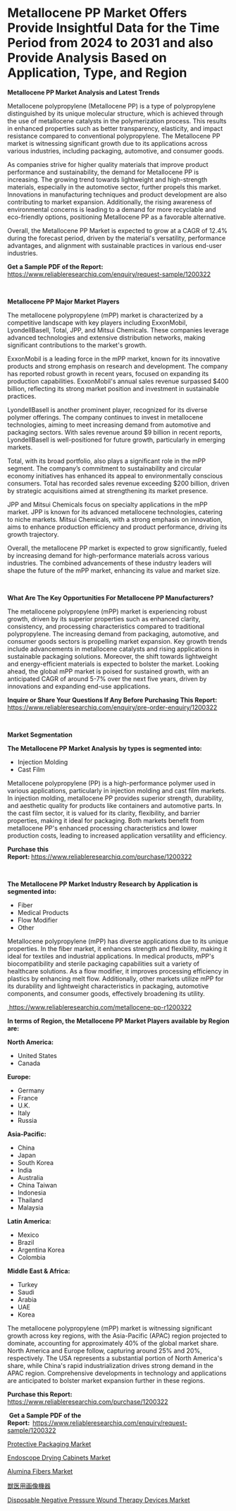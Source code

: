 <p><h1>Metallocene PP Market Offers Provide Insightful Data for the Time Period from 2024 to 2031 and also Provide Analysis Based on Application, Type, and Region</h1></p><p><strong>Metallocene PP Market Analysis and Latest Trends</strong></p>
<p><p>Metallocene polypropylene (Metallocene PP) is a type of polypropylene distinguished by its unique molecular structure, which is achieved through the use of metallocene catalysts in the polymerization process. This results in enhanced properties such as better transparency, elasticity, and impact resistance compared to conventional polypropylene. The Metallocene PP market is witnessing significant growth due to its applications across various industries, including packaging, automotive, and consumer goods. </p><p>As companies strive for higher quality materials that improve product performance and sustainability, the demand for Metallocene PP is increasing. The growing trend towards lightweight and high-strength materials, especially in the automotive sector, further propels this market. Innovations in manufacturing techniques and product development are also contributing to market expansion. Additionally, the rising awareness of environmental concerns is leading to a demand for more recyclable and eco-friendly options, positioning Metallocene PP as a favorable alternative. </p><p>Overall, the Metallocene PP Market is expected to grow at a CAGR of 12.4% during the forecast period, driven by the material's versatility, performance advantages, and alignment with sustainable practices in various end-user industries.</p></p>
<p><strong>Get a Sample PDF of the Report:&nbsp;</strong> <a href="https://www.reliableresearchiq.com/enquiry/request-sample/1200322?utm_campaign=101&utm_medium=2&utm_source=Github&utm_content=ia&utm_term=07112024&utm_id=metallocene-pp">https://www.reliableresearchiq.com/enquiry/request-sample/1200322</a></p>
<p>&nbsp;</p>
<p><strong>Metallocene PP Major Market Players</strong></p>
<p><p>The metallocene polypropylene (mPP) market is characterized by a competitive landscape with key players including ExxonMobil, LyondellBasell, Total, JPP, and Mitsui Chemicals. These companies leverage advanced technologies and extensive distribution networks, making significant contributions to the market's growth.</p><p>ExxonMobil is a leading force in the mPP market, known for its innovative products and strong emphasis on research and development. The company has reported robust growth in recent years, focused on expanding its production capabilities. ExxonMobil's annual sales revenue surpassed $400 billion, reflecting its strong market position and investment in sustainable practices.</p><p>LyondellBasell is another prominent player, recognized for its diverse polymer offerings. The company continues to invest in metallocene technologies, aiming to meet increasing demand from automotive and packaging sectors. With sales revenue around $9 billion in recent reports, LyondellBasell is well-positioned for future growth, particularly in emerging markets.</p><p>Total, with its broad portfolio, also plays a significant role in the mPP segment. The company’s commitment to sustainability and circular economy initiatives has enhanced its appeal to environmentally conscious consumers. Total has recorded sales revenue exceeding $200 billion, driven by strategic acquisitions aimed at strengthening its market presence.</p><p>JPP and Mitsui Chemicals focus on specialty applications in the mPP market. JPP is known for its advanced metallocene technologies, catering to niche markets. Mitsui Chemicals, with a strong emphasis on innovation, aims to enhance production efficiency and product performance, driving its growth trajectory.</p><p>Overall, the metallocene PP market is expected to grow significantly, fueled by increasing demand for high-performance materials across various industries. The combined advancements of these industry leaders will shape the future of the mPP market, enhancing its value and market size.</p></p>
<p>&nbsp;</p>
<p><strong>What Are The Key Opportunities For Metallocene PP Manufacturers?</strong></p>
<p><p>The metallocene polypropylene (mPP) market is experiencing robust growth, driven by its superior properties such as enhanced clarity, consistency, and processing characteristics compared to traditional polypropylene. The increasing demand from packaging, automotive, and consumer goods sectors is propelling market expansion. Key growth trends include advancements in metallocene catalysts and rising applications in sustainable packaging solutions. Moreover, the shift towards lightweight and energy-efficient materials is expected to bolster the market. Looking ahead, the global mPP market is poised for sustained growth, with an anticipated CAGR of around 5-7% over the next five years, driven by innovations and expanding end-use applications.</p></p>
<p><strong>Inquire or Share Your Questions If Any Before Purchasing This Report:</strong> <a href="https://www.reliableresearchiq.com/enquiry/pre-order-enquiry/1200322?utm_campaign=101&utm_medium=2&utm_source=Github&utm_content=ia&utm_term=07112024&utm_id=metallocene-pp">https://www.reliableresearchiq.com/enquiry/pre-order-enquiry/1200322</a></p>
<p>&nbsp;</p>
<p><strong>Market Segmentation</strong></p>
<p><strong>The Metallocene PP Market Analysis by types is segmented into:</strong></p>
<p><ul><li>Injection Molding</li><li>Cast Film</li></ul></p>
<p><p>Metallocene polypropylene (PP) is a high-performance polymer used in various applications, particularly in injection molding and cast film markets. In injection molding, metallocene PP provides superior strength, durability, and aesthetic quality for products like containers and automotive parts. In the cast film sector, it is valued for its clarity, flexibility, and barrier properties, making it ideal for packaging. Both markets benefit from metallocene PP's enhanced processing characteristics and lower production costs, leading to increased application versatility and efficiency.</p></p>
<p><strong>Purchase this Report:&nbsp;</strong><a href="https://www.reliableresearchiq.com/purchase/1200322?utm_campaign=101&utm_medium=2&utm_source=Github&utm_content=ia&utm_term=07112024&utm_id=metallocene-pp">https://www.reliableresearchiq.com/purchase/1200322</a></p>
<p>&nbsp;</p>
<p><strong>The Metallocene PP Market Industry Research by Application is segmented into:</strong></p>
<p><ul><li>Fiber</li><li>Medical Products</li><li>Flow Modifier</li><li>Other</li></ul></p>
<p><p>Metallocene polypropylene (mPP) has diverse applications due to its unique properties. In the fiber market, it enhances strength and flexibility, making it ideal for textiles and industrial applications. In medical products, mPP's biocompatibility and sterile packaging capabilities suit a variety of healthcare solutions. As a flow modifier, it improves processing efficiency in plastics by enhancing melt flow. Additionally, other markets utilize mPP for its durability and lightweight characteristics in packaging, automotive components, and consumer goods, effectively broadening its utility.</p></p>
<p><a href="https://www.reliableresearchiq.com/metallocene-pp-r1200322?utm_campaign=101&utm_medium=2&utm_source=Github&utm_content=ia&utm_term=07112024&utm_id=metallocene-pp">&nbsp;https://www.reliableresearchiq.com/metallocene-pp-r1200322</a></p>
<p><strong>In terms of Region, the Metallocene PP Market Players available by Region are:</strong></p>
<p>
    <p> <strong> North America: </strong>
        <ul>
            <li>United States</li>
            <li>Canada</li>
        </ul>
        </p> 
    <p> <strong> Europe: </strong>
        <ul>
            <li>Germany</li>
            <li>France</li>
            <li>U.K.</li>
            <li>Italy</li>
            <li>Russia</li>
        </ul>
        </p> 
    <p> <strong> Asia-Pacific: </strong>
        <ul>
            <li>China</li>
            <li>Japan</li>
            <li>South Korea</li>
            <li>India</li>
            <li>Australia</li>
            <li>China Taiwan</li>
            <li>Indonesia</li>
            <li>Thailand</li>
            <li>Malaysia</li>
        </ul>
        </p> 
    <p> <strong> Latin America: </strong>
        <ul>
            <li>Mexico</li>
            <li>Brazil</li>
            <li>Argentina Korea</li>
            <li>Colombia</li>
        </ul>
        </p> 
    <p> <strong> Middle East & Africa: </strong>
        <ul>
            <li>Turkey</li>
            <li>Saudi</li>
            <li>Arabia</li>
            <li>UAE</li>
            <li>Korea</li>
        </ul>
    </p>
    </p>
<p><p>The metallocene polypropylene (mPP) market is witnessing significant growth across key regions, with the Asia-Pacific (APAC) region projected to dominate, accounting for approximately 40% of the global market share. North America and Europe follow, capturing around 25% and 20%, respectively. The USA represents a substantial portion of North America's share, while China's rapid industrialization drives strong demand in the APAC region. Comprehensive developments in technology and applications are anticipated to bolster market expansion further in these regions.</p></p>
<p><strong>Purchase this Report: </strong><a href="https://www.reliableresearchiq.com/purchase/1200322?utm_campaign=101&utm_medium=2&utm_source=Github&utm_content=ia&utm_term=07112024&utm_id=metallocene-pp">https://www.reliableresearchiq.com/purchase/1200322</a></p>
<p>&nbsp;<strong>Get a Sample PDF of the Report:&nbsp;&nbsp;</strong><a href="https://www.reliableresearchiq.com/enquiry/request-sample/1200322?utm_campaign=101&utm_medium=2&utm_source=Github&utm_content=ia&utm_term=07112024&utm_id=metallocene-pp">https://www.reliableresearchiq.com/enquiry/request-sample/1200322</a></p>
<p><strong></strong></p>
<p><p><a href="https://github.com/halleabdon2v1s/Market-Research-Report-List-1/blob/main/protective-packaging-market.md?utm_campaign=101&utm_medium=2&utm_source=Github&utm_content=ia&utm_term=07112024&utm_id=metallocene-pp">Protective Packaging Market</a></p><p><a href="https://issuu.com/reportprime-2/docs/endoscope-drying-cabinets-market-si_0999ed7dc9d220?utm_campaign=101&utm_medium=2&utm_source=Github&utm_content=ia&utm_term=07112024&utm_id=metallocene-pp">Endoscope Drying Cabinets Market</a></p><p><a href="https://github.com/lyndi2n3hdalbey/Market-Research-Report-List-1/blob/main/alumina-fibers-market.md?utm_campaign=101&utm_medium=2&utm_source=Github&utm_content=ia&utm_term=07112024&utm_id=metallocene-pp">Alumina Fibers Market</a></p><p><a href="https://github.com/lababdou/Market-Research-Report-List-6/blob/main/549466522339.md?utm_campaign=101&utm_medium=2&utm_source=Github&utm_content=ia&utm_term=07112024&utm_id=metallocene-pp">獣医用画像機器</a></p><p><a href="https://issuu.com/reportprime-2/docs/disposable-negative-pressure-wound-_754c4ee6f685c2?utm_campaign=101&utm_medium=2&utm_source=Github&utm_content=ia&utm_term=07112024&utm_id=metallocene-pp">Disposable Negative Pressure Wound Therapy Devices Market</a></p></p>
